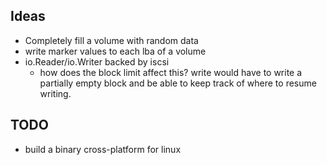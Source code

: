 ## Ideas

* Completely fill a volume with random data
* write marker values to each lba of a volume
* io.Reader/io.Writer backed by iscsi
  * how does the block limit affect this?  write would have to write a partially empty block and be able to keep track of where to resume writing.

## TODO

* build a binary cross-platform for linux
